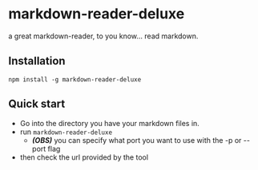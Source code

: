 # markdown-reader-deluxe

a great markdown-reader, to you know... read markdown.

## Installation
`npm install -g markdown-reader-deluxe`

## Quick start
- Go into the directory you have your markdown files in.
- run `markdown-reader-deluxe`
    - ***(OBS)*** you can specify what port you want to use with the -p or --port flag
- then check the url provided by the tool 
